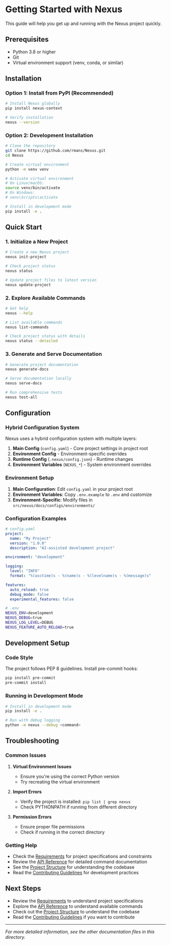 # Getting Started with Nexus

This guide will help you get up and running with the Nexus project quickly.

## Prerequisites

- Python 3.8 or higher
- Git
- Virtual environment support (venv, conda, or similar)

## Installation

### Option 1: Install from PyPI (Recommended)

```bash
# Install Nexus globally
pip install nexus-context

# Verify installation
nexus --version
```

### Option 2: Development Installation

```bash
# Clone the repository
git clone https://github.com/rmans/Nexus.git
cd Nexus

# Create virtual environment
python -m venv venv

# Activate virtual environment
# On Linux/macOS:
source venv/bin/activate
# On Windows:
# venv\Scripts\activate

# Install in development mode
pip install -e .
```

## Quick Start

### 1. Initialize a New Project

```bash
# Create a new Nexus project
nexus init-project

# Check project status
nexus status

# Update project files to latest version
nexus update-project
```

### 2. Explore Available Commands

```bash
# Get help
nexus --help

# List available commands
nexus list-commands

# Check project status with details
nexus status --detailed
```

### 3. Generate and Serve Documentation

```bash
# Generate project documentation
nexus generate-docs

# Serve documentation locally
nexus serve-docs

# Run comprehensive tests
nexus test-all
```

## Configuration

### Hybrid Configuration System

Nexus uses a hybrid configuration system with multiple layers:

1. **Main Config** (`config.yaml`) - Core project settings in project root
2. **Environment Config** - Environment-specific overrides
3. **Runtime Config** (`.nexus/config.json`) - Runtime changes
4. **Environment Variables** (`NEXUS_*`) - System environment overrides

### Environment Setup

1. **Main Configuration**: Edit `config.yaml` in your project root
2. **Environment Variables**: Copy `.env.example` to `.env` and customize
3. **Environment-Specific**: Modify files in `src/nexus/docs/configs/environments/`

### Configuration Examples

```yaml
# config.yaml
project:
  name: "My Project"
  version: "1.0.0"
  description: "AI-assisted development project"

environment: "development"

logging:
  level: "INFO"
  format: "%(asctime)s - %(name)s - %(levelname)s - %(message)s"

features:
  auto_reload: true
  debug_mode: false
  experimental_features: false
```

```bash
# .env
NEXUS_ENV=development
NEXUS_DEBUG=true
NEXUS_LOG_LEVEL=DEBUG
NEXUS_FEATURE_AUTO_RELOAD=true
```

## Development Setup

### Code Style

The project follows PEP 8 guidelines. Install pre-commit hooks:

```bash
pip install pre-commit
pre-commit install
```

### Running in Development Mode

```bash
# Install in development mode
pip install -e .

# Run with debug logging
python -m nexus --debug <command>
```

## Troubleshooting

### Common Issues

1. **Virtual Environment Issues**
   - Ensure you're using the correct Python version
   - Try recreating the virtual environment

2. **Import Errors**
   - Verify the project is installed: `pip list | grep nexus`
   - Check PYTHONPATH if running from different directory

3. **Permission Errors**
   - Ensure proper file permissions
   - Check if running in the correct directory

### Getting Help

- Check the [Requirements](REQUIREMENTS.md) for project specifications and constraints
- Review the [API Reference](API_REFERENCE.md) for detailed command documentation
- See the [Project Structure](PROJECT_STRUCTURE.md) for understanding the codebase
- Read the [Contributing Guidelines](CONTRIBUTING.md) for development practices

## Next Steps

- Review the [Requirements](REQUIREMENTS.md) to understand project specifications
- Explore the [API Reference](API_REFERENCE.md) to understand available commands
- Check out the [Project Structure](PROJECT_STRUCTURE.md) to understand the codebase
- Read the [Contributing Guidelines](CONTRIBUTING.md) if you want to contribute

---

*For more detailed information, see the other documentation files in this directory.*
